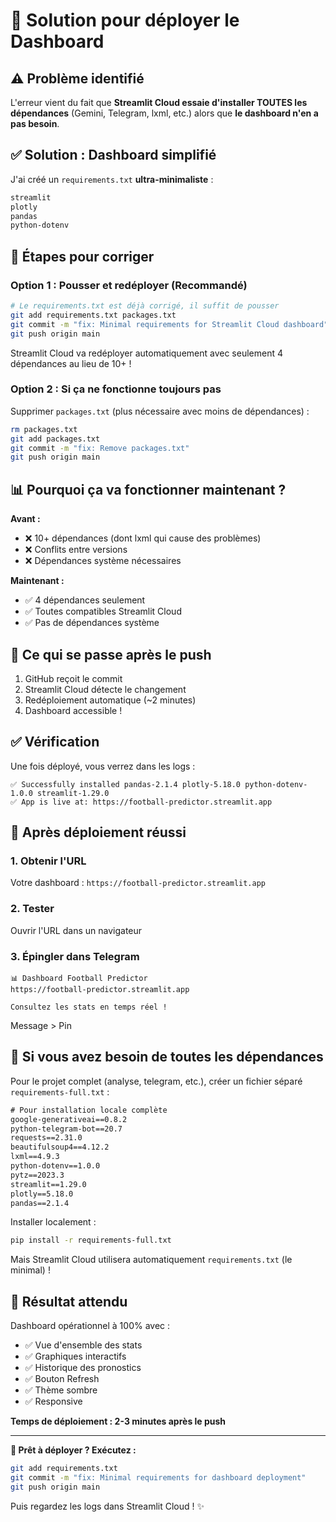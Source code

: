 # 🚀 Solution pour déployer le Dashboard

## ⚠️ Problème identifié

L'erreur vient du fait que **Streamlit Cloud essaie d'installer TOUTES les dépendances** (Gemini, Telegram, lxml, etc.) alors que **le dashboard n'en a pas besoin**.

## ✅ Solution : Dashboard simplifié

J'ai créé un `requirements.txt` **ultra-minimaliste** :

```txt
streamlit
plotly
pandas
python-dotenv
```

## 🔧 Étapes pour corriger

### Option 1 : Pousser et redéployer (Recommandé)

```bash
# Le requirements.txt est déjà corrigé, il suffit de pousser
git add requirements.txt packages.txt
git commit -m "fix: Minimal requirements for Streamlit Cloud dashboard"
git push origin main
```

Streamlit Cloud va redéployer automatiquement avec seulement 4 dépendances au lieu de 10+ !

### Option 2 : Si ça ne fonctionne toujours pas

Supprimer `packages.txt` (plus nécessaire avec moins de dépendances) :

```bash
rm packages.txt
git add packages.txt
git commit -m "fix: Remove packages.txt"
git push origin main
```

## 📊 Pourquoi ça va fonctionner maintenant ?

**Avant :**
- ❌ 10+ dépendances (dont lxml qui cause des problèmes)
- ❌ Conflits entre versions
- ❌ Dépendances système nécessaires

**Maintenant :**
- ✅ 4 dépendances seulement
- ✅ Toutes compatibles Streamlit Cloud
- ✅ Pas de dépendances système

## 🎯 Ce qui se passe après le push

1. GitHub reçoit le commit
2. Streamlit Cloud détecte le changement
3. Redéploiement automatique (~2 minutes)
4. Dashboard accessible !

## ✅ Vérification

Une fois déployé, vous verrez dans les logs :

```
✅ Successfully installed pandas-2.1.4 plotly-5.18.0 python-dotenv-1.0.0 streamlit-1.29.0
✅ App is live at: https://football-predictor.streamlit.app
```

## 📱 Après déploiement réussi

### 1. Obtenir l'URL
Votre dashboard : `https://football-predictor.streamlit.app`

### 2. Tester
Ouvrir l'URL dans un navigateur

### 3. Épingler dans Telegram
```
📊 Dashboard Football Predictor
https://football-predictor.streamlit.app

Consultez les stats en temps réel !
```

Message > Pin

## 🔄 Si vous avez besoin de toutes les dépendances

Pour le projet complet (analyse, telegram, etc.), créer un fichier séparé `requirements-full.txt` :

```txt
# Pour installation locale complète
google-generativeai==0.8.2
python-telegram-bot==20.7
requests==2.31.0
beautifulsoup4==4.12.2
lxml==4.9.3
python-dotenv==1.0.0
pytz==2023.3
streamlit==1.29.0
plotly==5.18.0
pandas==2.1.4
```

Installer localement :
```bash
pip install -r requirements-full.txt
```

Mais Streamlit Cloud utilisera automatiquement `requirements.txt` (le minimal) !

## 🎉 Résultat attendu

Dashboard opérationnel à 100% avec :
- ✅ Vue d'ensemble des stats
- ✅ Graphiques interactifs
- ✅ Historique des pronostics
- ✅ Bouton Refresh
- ✅ Thème sombre
- ✅ Responsive

**Temps de déploiement : 2-3 minutes après le push**

---

**🚀 Prêt à déployer ? Exécutez :**

```bash
git add requirements.txt
git commit -m "fix: Minimal requirements for dashboard deployment"
git push origin main
```

Puis regardez les logs dans Streamlit Cloud ! ✨
